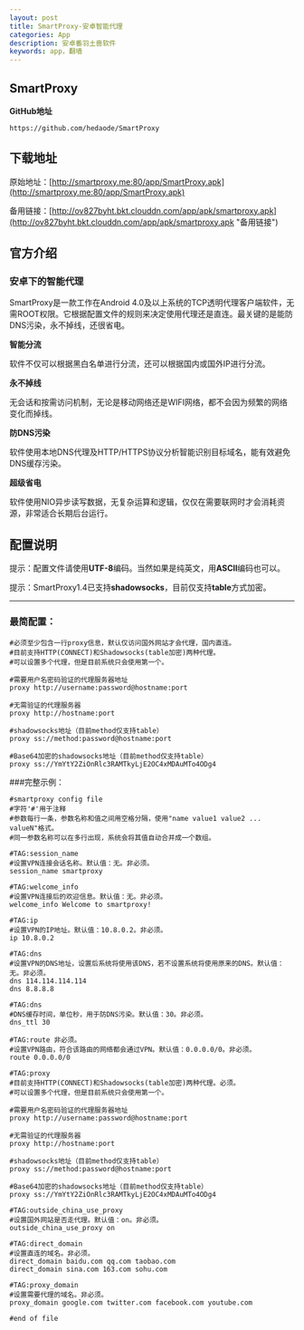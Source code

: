 ```yaml
---
layout: post
title: SmartProxy-安卓智能代理
categories: App
description: 安卓番羽土啬软件
keywords: app，翻墙
---
```


## SmartProxy

**GitHub地址**

```
https://github.com/hedaode/SmartProxy
```

## 下载地址

原始地址：[http://smartproxy.me:80/app/SmartProxy.apk](http://smartproxy.me:80/app/SmartProxy.apk)

备用链接：[http://ov827byht.bkt.clouddn.com/app/apk/smartproxy.apk](http://ov827byht.bkt.clouddn.com/app/apk/smartproxy.apk "备用链接")

## 官方介绍

### 安卓下的智能代理

SmartProxy是一款工作在Android 4.0及以上系统的TCP透明代理客户端软件，无需ROOT权限。它根据配置文件的规则来决定使用代理还是直连。最关键的是能防DNS污染，永不掉线，还很省电。

**智能分流**

软件不仅可以根据黑白名单进行分流，还可以根据国内或国外IP进行分流。

**永不掉线**

无会话和按需访问机制，无论是移动网络还是WIFI网络，都不会因为频繁的网络变化而掉线。

**防DNS污染**

软件使用本地DNS代理及HTTP/HTTPS协议分析智能识别目标域名，能有效避免DNS缓存污染。

**超级省电**

软件使用NIO异步读写数据，无复杂运算和逻辑，仅仅在需要联网时才会消耗资源，非常适合长期后台运行。

## 配置说明

提示：配置文件请使用**UTF-8**编码。当然如果是纯英文，用**ASCII**编码也可以。

提示：SmartProxy1.4已支持**shadowsocks**，目前仅支持**table**方式加密。

------------------------------------

### 最简配置：

```
#必须至少包含一行proxy信息，默认仅访问国外网站才会代理，国内直连。
#目前支持HTTP(CONNECT)和Shadowsocks(table加密)两种代理。
#可以设置多个代理，但是目前系统只会使用第一个。

#需要用户名密码验证的代理服务器地址
proxy http://username:password@hostname:port

#无需验证的代理服务器
proxy http://hostname:port 

#shadowsocks地址（目前method仅支持table）
proxy ss://method:password@hostname:port

#Base64加密的shadowsocks地址（目前method仅支持table）
proxy ss://YmYtY2ZiOnRlc3RAMTkyLjE2OC4xMDAuMTo4ODg4
```

###完整示例：

```
#smartproxy config file
#字符'#'用于注释
#参数每行一条，参数名称和值之间用空格分隔，使用"name value1 value2 ... valueN"格式。
#同一参数名称可以在多行出现，系统会将其值自动合并成一个数组。

#TAG:session_name
#设置VPN连接会话名称。默认值：无。非必须。
session_name smartproxy

#TAG:welcome_info
#设置VPN连接后的欢迎信息。默认值：无。非必须。
welcome_info Welcome to smartproxy!

#TAG:ip
#设置VPN的IP地址。默认值：10.8.0.2。非必须。
ip 10.8.0.2

#TAG:dns
#设置VPN的DNS地址，设置后系统将使用该DNS，若不设置系统将使用原来的DNS。默认值：无。非必须。
dns 114.114.114.114
dns 8.8.8.8

#TAG:dns
#DNS缓存时间，单位秒，用于防DNS污染。默认值：30。非必须。
dns_ttl 30

#TAG:route 非必须。
#设置VPN路由，符合该路由的网络都会通过VPN。默认值：0.0.0.0/0。非必须。
route 0.0.0.0/0

#TAG:proxy
#目前支持HTTP(CONNECT)和Shadowsocks(table加密)两种代理。必须。
#可以设置多个代理，但是目前系统只会使用第一个。

#需要用户名密码验证的代理服务器地址
proxy http://username:password@hostname:port

#无需验证的代理服务器
proxy http://hostname:port 

#shadowsocks地址（目前method仅支持table）
proxy ss://method:password@hostname:port

#Base64加密的shadowsocks地址（目前method仅支持table）
proxy ss://YmYtY2ZiOnRlc3RAMTkyLjE2OC4xMDAuMTo4ODg4

#TAG:outside_china_use_proxy
#设置国外网站是否走代理。默认值：on。非必须。
outside_china_use_proxy on

#TAG:direct_domain
#设置直连的域名。非必须。
direct_domain baidu.com qq.com taobao.com
direct_domain sina.com 163.com sohu.com

#TAG:proxy_domain
#设置需要代理的域名。非必须。
proxy_domain google.com twitter.com facebook.com youtube.com

#end of file
```
